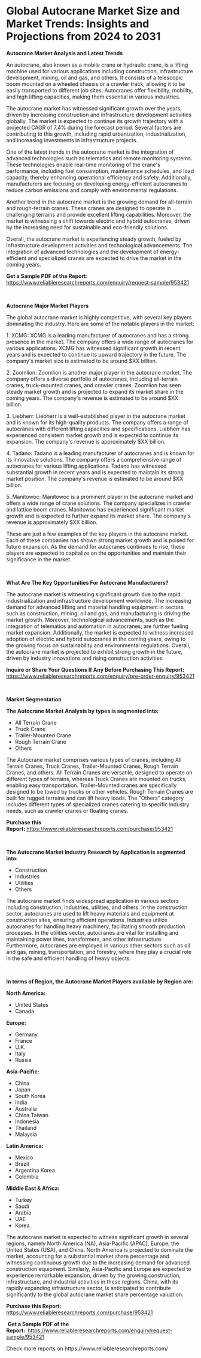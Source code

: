 <p><h1>Global Autocrane Market Size and Market Trends: Insights and Projections from 2024 to 2031</h1></p><p><strong>Autocrane Market Analysis and Latest Trends</strong></p>
<p><p>An autocrane, also known as a mobile crane or hydraulic crane, is a lifting machine used for various applications including construction, infrastructure development, mining, oil and gas, and others. It consists of a telescopic boom mounted on a wheeled chassis or a crawler track, allowing it to be easily transported to different job sites. Autocranes offer flexibility, mobility, and high lifting capacities, making them essential in various industries.</p><p>The autocrane market has witnessed significant growth over the years, driven by increasing construction and infrastructure development activities globally. The market is expected to continue its growth trajectory with a projected CAGR of 7.4% during the forecast period. Several factors are contributing to this growth, including rapid urbanization, industrialization, and increasing investments in infrastructure projects.</p><p>One of the latest trends in the autocrane market is the integration of advanced technologies such as telematics and remote monitoring systems. These technologies enable real-time monitoring of the crane's performance, including fuel consumption, maintenance schedules, and load capacity, thereby enhancing operational efficiency and safety. Additionally, manufacturers are focusing on developing energy-efficient autocranes to reduce carbon emissions and comply with environmental regulations.</p><p>Another trend in the autocrane market is the growing demand for all-terrain and rough-terrain cranes. These cranes are designed to operate in challenging terrains and provide excellent lifting capabilities. Moreover, the market is witnessing a shift towards electric and hybrid autocranes, driven by the increasing need for sustainable and eco-friendly solutions.</p><p>Overall, the autocrane market is experiencing steady growth, fueled by infrastructure development activities and technological advancements. The integration of advanced technologies and the development of energy-efficient and specialized cranes are expected to drive the market in the coming years.</p></p>
<p><strong>Get a Sample PDF of the Report:&nbsp;</strong> <a href="https://www.reliableresearchreports.com/enquiry/request-sample/953421">https://www.reliableresearchreports.com/enquiry/request-sample/953421</a></p>
<p>&nbsp;</p>
<p><strong>Autocrane Major Market Players</strong></p>
<p><p>The global autocrane market is highly competitive, with several key players dominating the industry. Here are some of the notable players in the market:</p><p>1. XCMG: XCMG is a leading manufacturer of autocranes and has a strong presence in the market. The company offers a wide range of autocranes for various applications. XCMG has witnessed significant growth in recent years and is expected to continue its upward trajectory in the future. The company's market size is estimated to be around $XX billion.</p><p>2. Zoomlion: Zoomlion is another major player in the autocrane market. The company offers a diverse portfolio of autocranes, including all-terrain cranes, truck-mounted cranes, and crawler cranes. Zoomlion has seen steady market growth and is projected to expand its market share in the coming years. The company's revenue is estimated to be around $XX billion.</p><p>3. Liebherr: Liebherr is a well-established player in the autocrane market and is known for its high-quality products. The company offers a range of autocranes with different lifting capacities and specifications. Liebherr has experienced consistent market growth and is expected to continue its expansion. The company's revenue is approximately $XX billion.</p><p>4. Tadano: Tadano is a leading manufacturer of autocranes and is known for its innovative solutions. The company offers a comprehensive range of autocranes for various lifting applications. Tadano has witnessed substantial growth in recent years and is expected to maintain its strong market position. The company's revenue is estimated to be around $XX billion.</p><p>5. Manitowoc: Manitowoc is a prominent player in the autocrane market and offers a wide range of crane solutions. The company specializes in crawler and lattice boom cranes. Manitowoc has experienced significant market growth and is expected to further expand its market share. The company's revenue is approximately $XX billion.</p><p>These are just a few examples of the key players in the autocrane market. Each of these companies has shown strong market growth and is poised for future expansion. As the demand for autocranes continues to rise, these players are expected to capitalize on the opportunities and maintain their significance in the market.</p></p>
<p>&nbsp;</p>
<p><strong>What Are The Key Opportunities For Autocrane Manufacturers?</strong></p>
<p><p>The autocrane market is witnessing significant growth due to the rapid industrialization and infrastructure development worldwide. The increasing demand for advanced lifting and material handling equipment in sectors such as construction, mining, oil and gas, and manufacturing is driving the market growth. Moreover, technological advancements, such as the integration of telematics and automation in autocranes, are further fueling market expansion. Additionally, the market is expected to witness increased adoption of electric and hybrid autocranes in the coming years, owing to the growing focus on sustainability and environmental regulations. Overall, the autocrane market is projected to exhibit strong growth in the future, driven by industry innovations and rising construction activities.</p></p>
<p><strong>Inquire or Share Your Questions If Any Before Purchasing This Report:</strong> <a href="https://www.reliableresearchreports.com/enquiry/pre-order-enquiry/953421">https://www.reliableresearchreports.com/enquiry/pre-order-enquiry/953421</a></p>
<p>&nbsp;</p>
<p><strong>Market Segmentation</strong></p>
<p><strong>The Autocrane Market Analysis by types is segmented into:</strong></p>
<p><ul><li>All Terrain Crane</li><li>Truck Crane</li><li>Trailer-Mounted Crane</li><li>Rough Terrain Crane</li><li>Others</li></ul></p>
<p><p>The Autocrane market comprises various types of cranes, including All Terrain Cranes, Truck Cranes, Trailer-Mounted Cranes, Rough Terrain Cranes, and others. All Terrain Cranes are versatile, designed to operate on different types of terrains, whereas Truck Cranes are mounted on trucks, enabling easy transportation. Trailer-Mounted cranes are specifically designed to be towed by trucks or other vehicles. Rough Terrain Cranes are built for rugged terrains and can lift heavy loads. The "Others" category includes different types of specialized cranes catering to specific industry needs, such as crawler cranes or floating cranes.</p></p>
<p><strong>Purchase this Report:&nbsp;</strong><a href="https://www.reliableresearchreports.com/purchase/953421">https://www.reliableresearchreports.com/purchase/953421</a></p>
<p>&nbsp;</p>
<p><strong>The Autocrane Market Industry Research by Application is segmented into:</strong></p>
<p><ul><li>Construction</li><li>Industries</li><li>Utilities</li><li>Others</li></ul></p>
<p><p>The autocrane market finds widespread application in various sectors including construction, industries, utilities, and others. In the construction sector, autocranes are used to lift heavy materials and equipment at construction sites, ensuring efficient operations. Industries utilize autocranes for handling heavy machinery, facilitating smooth production processes. In the utilities sector, autocranes are vital for installing and maintaining power lines, transformers, and other infrastructure. Furthermore, autocranes are employed in various other sectors such as oil and gas, mining, transportation, and forestry, where they play a crucial role in the safe and efficient handling of heavy objects.</p></p>
<p>&nbsp;</p>
<p><strong>In terms of Region, the Autocrane Market Players available by Region are:</strong></p>
<p>
    <p> <strong> North America: </strong>
        <ul>
            <li>United States</li>
            <li>Canada</li>
        </ul>
        </p> 
    <p> <strong> Europe: </strong>
        <ul>
            <li>Germany</li>
            <li>France</li>
            <li>U.K.</li>
            <li>Italy</li>
            <li>Russia</li>
        </ul>
        </p> 
    <p> <strong> Asia-Pacific: </strong>
        <ul>
            <li>China</li>
            <li>Japan</li>
            <li>South Korea</li>
            <li>India</li>
            <li>Australia</li>
            <li>China Taiwan</li>
            <li>Indonesia</li>
            <li>Thailand</li>
            <li>Malaysia</li>
        </ul>
        </p> 
    <p> <strong> Latin America: </strong>
        <ul>
            <li>Mexico</li>
            <li>Brazil</li>
            <li>Argentina Korea</li>
            <li>Colombia</li>
        </ul>
        </p> 
    <p> <strong> Middle East & Africa: </strong>
        <ul>
            <li>Turkey</li>
            <li>Saudi</li>
            <li>Arabia</li>
            <li>UAE</li>
            <li>Korea</li>
        </ul>
    </p>
    </p>
<p><p>The autocrane market is expected to witness significant growth in several regions, namely North America (NA), Asia-Pacific (APAC), Europe, the United States (USA), and China. North America is projected to dominate the market, accounting for a substantial market share percentage and witnessing continuous growth due to the increasing demand for advanced construction equipment. Similarly, Asia-Pacific and Europe are expected to experience remarkable expansion, driven by the growing construction, infrastructure, and industrial activities in these regions. China, with its rapidly expanding infrastructure sector, is anticipated to contribute significantly to the global autocrane market share percentage valuation.</p></p>
<p><strong>Purchase this Report: </strong><a href="https://www.reliableresearchreports.com/purchase/953421">https://www.reliableresearchreports.com/purchase/953421</a></p>
<p>&nbsp;<strong>Get a Sample PDF of the Report:&nbsp;&nbsp;</strong><a href="https://www.reliableresearchreports.com/enquiry/request-sample/953421">https://www.reliableresearchreports.com/enquiry/request-sample/953421</a></p>
<p><strong></strong></p>
<p>Check more reports on https://www.reliableresearchreports.com/</p>